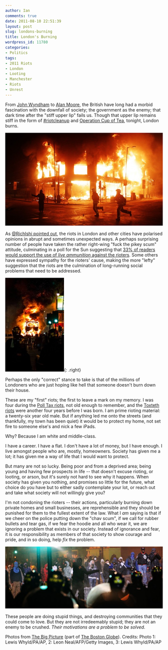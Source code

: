 ```yaml
---
author: Ian
comments: true
date: 2011-08-10 22:51:39
layout: post
slug: londons-burning
title: London's Burning
wordpress_id: 11780
categories:
- Politics
tags:
- 2011 Riots
- London
- Looting
- Manchester
- Riots
- Unrest
---
```


From [John Wyndham](http://en.wikipedia.org/wiki/John_Wyndham) to [Alan Moore](http://en.wikipedia.org/wiki/Alan_Moore), the British have long had a morbid fascination with the downfall of society; the government as the enemy; that dark time after the "stiff upper lip" fails us.  Though that upper lip remains stiff in the form of [#riotcleanup](http://twitter.com/#!/search/%23riotcleanup) and [Operation Cup of Tea](http://www.operationcupoftea.com/), tonight, London burns.

[![A building in Tottenham burns](/img/blog/2011/08/london-fire1-600x354.jpg)](/blog/2011/08/london-fire1.jpg)

As [@RichIshi pointed out](https://twitter.com/#!/RichIshi/status/100880220382445569), the riots in London and other cities have polarised opinions in abrupt and sometimes unexpected ways.  A perhaps surprising number of people have taken the rather right-wing "fuck the pikey scum" attitude, culminating in a poll for the Sun suggesting that [33% of readers would support the use of _live ammunition_ against the rioters](http://www.thesun.co.uk/sol/homepage/news/3743390/Use-LIVE-bullets-say-33-in-Sun-poll.html?OTC-RSS&ATTR=News).  Some others have expressed sympathy for the rioters' cause, making the more "lefty" suggestion that the riots are the culmination of long-running social problems that need to be addressed.

![A bus burns in Tottenham](/img/blog/2011/08/bp7-188x300.jpg){: .right}

Perhaps the only "correct" stance to take is that of the millions of Londoners who are just hoping like hell that someone doesn't burn down their house.

These are my "first" riots; the first to leave a mark on my memory.  I was four during the [Poll Tax riots](http://en.wikipedia.org/wiki/Poll_Tax_Riots), not old enough to remember, and the [Toxteth riots](http://en.wikipedia.org/wiki/1981_Toxteth_riots) were another four years before I was born.  I am prime rioting material: a twenty-six year old male.  But if anything led me onto the streets (and thankfully, my town has been quiet) it would be to protect my home, not set fire to someone else's and nick a few iPads.

Why?  Because I am white and middle-class.

I have a career.  I have a flat.  I don't have a lot of money, but I have enough.  I live amongst people who are, mostly, homeowners.  Society has given me a lot; it has given me a way of life that I would want to protect.

But many are not so lucky.  Being poor and from a deprived area; being young and having few prospects in life -- that doesn't excuse rioting, or looting, or arson, but it's surely not hard to see why it happens.  When society has given you nothing, and promises so little for the future, what choice do you have but to either sadly contemplate your lot, or reach out and take what society will not willingly give you?

I'm not condoning the rioters -- their actions, particularly burning down private homes and small businesses, are reprehensible and they should be punished for them to the fullest extent of the law.  What I _am_ saying is that if we cheer on the police putting down the "chav scum", if we call for rubber bullets and tear gas, if we fear the hoodie and all who wear it, we are ignoring a problem that exists in our society.  Instead of ignorance and fear, it is our responsibility as members of that society to show courage and pride, and in so doing, help _fix_ the problem.

[![Rioters in Tottenham on Sunday](/img/blog/2011/08/bp4-600x235.jpg)](/blog/2011/08/bp4.jpg)

These people are doing stupid things, and destroying communities that they could come to love.  But they are not irredeemably stupid; they are not an enemy to be crushed.  _Their motivations are a problem to be solved._  
  

Photos from [The Big Picture](http://www.boston.com/bigpicture/2011/08/london_riots.html) (part of [The Boston Globe](http://www.boston.com/bostonglobe/)).  Credits: Photo 1: Lewis Whyld/PA/AP, 2: Leon Neal/AFP/Getty Images, 3: Lewis Whyld/PA/AP
